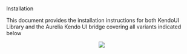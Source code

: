 #
Installation

This document provides the installation instructions for both KendoUI Library and the Aurelia Kendo UI bridge covering all variants indicated below

<p align=center>
<img src="https://cloud.githubusercontent.com/assets/2712405/21958861/a9d285f6-da85-11e6-80f9-40f127c7759d.png"></img>
</p>
